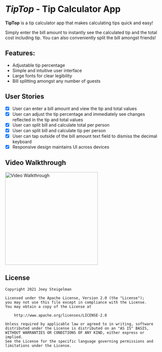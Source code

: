 # *TipTop* - Tip Calculator App

**TipTop** is a tip calculator app that makes calculating tips quick and easy!

Simply enter the bill amount to instantly see the calculated tip and the total cost including tip. You can also conveniently split the bill amongst friends!

## Features:

- Adjustable tip percentage
- Simple and intuitive user interface
- Large fonts for clear legibility
- Bill splitting amongst any number of guests

## User Stories

- [X] User can enter a bill amount and view the tip and total values
- [X] User can adjust the tip percentage and immediately see changes reflected in the tip and total values
- [X] User can split bill and calculate total per person 
- [X] User can split bill and calculate tip per person 
- [X] User can tap outside of the bill amount text field to dismiss the decimal keyboard
- [X] Responsive design maintains UI across devices

## Video Walkthrough

<img src='https://i.imgur.com/0kANCWt.gif' title='Video Walkthrough' width='300' alt='Video Walkthrough' />

## License

    Copyright 2021 Joey Steigelman

    Licensed under the Apache License, Version 2.0 (the "License");
    you may not use this file except in compliance with the License.
    You may obtain a copy of the License at

        http://www.apache.org/licenses/LICENSE-2.0

    Unless required by applicable law or agreed to in writing, software
    distributed under the License is distributed on an "AS IS" BASIS,
    WITHOUT WARRANTIES OR CONDITIONS OF ANY KIND, either express or implied.
    See the License for the specific language governing permissions and
    limitations under the License.
    
